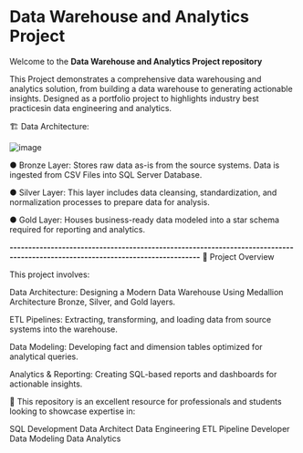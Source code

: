 # Data Warehouse and Analytics Project

Welcome to the **Data Warehouse and Analytics Project repository**

This Project demonstrates a comprehensive data warehousing and analytics solution, from building a data warehouse to generating actionable insights. Designed as a portfolio project to highlights industry best practicesin data engineering and analytics.

🏗️ Data Architecture:

![image](https://github.com/user-attachments/assets/b8f85663-80b3-45e5-816a-d76f20d86e02)

● Bronze Layer: Stores raw data as-is from the source systems. Data is ingested from CSV Files into SQL Server Database.

● Silver Layer: This layer includes data cleansing, standardization, and normalization processes to prepare data for analysis.

● Gold Layer: Houses business-ready data modeled into a star schema required for reporting and analytics.

**-------------------------------------------------------------------------------------------------------------------------------**
📖 Project Overview

This project involves:

Data Architecture: Designing a Modern Data Warehouse Using Medallion Architecture Bronze, Silver, and Gold layers.

ETL Pipelines: Extracting, transforming, and loading data from source systems into the warehouse.

Data Modeling: Developing fact and dimension tables optimized for analytical queries.

Analytics & Reporting: Creating SQL-based reports and dashboards for actionable insights.

🎯 This repository is an excellent resource for professionals and students looking to showcase expertise in:

SQL Development
Data Architect
Data Engineering
ETL Pipeline Developer
Data Modeling
Data Analytics
